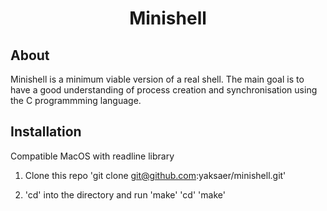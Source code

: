 <h1 align="center">Minishell</h1>

## About
Minishell is a minimum viable version of a real shell. The main goal is to have a good understanding of process creation and synchronisation using the C programmming language.

## Installation
Compatible MacOS with readline library
1. Clone this repo
'git clone git@github.com:yaksaer/minishell.git'

2. 'cd' into the directory and run 'make'
'cd'
'make'
